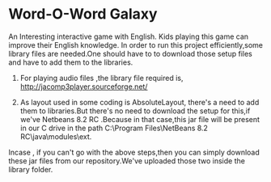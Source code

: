 # Word-O-Word Galaxy
An Interesting interactive game with English. Kids playing this game can improve their English knowledge.
In order to run this project efficiently,some library files are needed.One should have to to download those setup files and have to add them to the libraries.

1. For playing audio files ,the library file required is,
http://jacomp3player.sourceforge.net/        

2. As layout used in some coding is AbsoluteLayout, there's a need to add them to libraries.But there's no need to download the setup for this,if we've Netbeans 8.2 RC .Because in that case,this jar file will be present in our C drive in the path
C:\Program Files\NetBeans 8.2 RC\java\modules\ext.

Incase , if you can't go with the above steps,then  you can simply download these jar files from our repository.We've uploaded those two inside the library folder.

